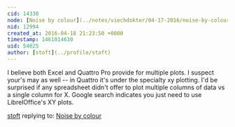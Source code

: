 ```yaml
---
cid: 14330
node: [Noise by colour](../notes/viechdokter/04-17-2016/noise-by-colour)
nid: 12994
created_at: 2016-04-18 21:23:50 +0000
timestamp: 1461014630
uid: 54025
author: [stoft](../profile/stoft)
---
```


I believe both Excel and Quattro Pro provide for multiple plots. I suspect your's may as well -- in Quattro it's under the specialty xy plotting. I'd be surprised if any spreadsheet didn't offer to plot multiple columns of data vs a single column for X. Google search indicates you just need to use LibreIOffice's XY plots.

[stoft](../profile/stoft) replying to: [Noise by colour](../notes/viechdokter/04-17-2016/noise-by-colour)

